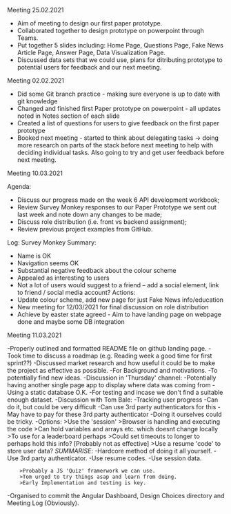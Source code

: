 Meeting 25.02.2021

- Aim of meeting to design our first paper prototype.
- Collaborated together to design prototype on powerpoint through Teams.
- Put together 5 slides including: Home Page, Questions Page, Fake News Article Page, Answer Page, Data Visualization Page.
- Discussed data sets that we could use, plans for ditributing prototype to potential users for feedback and our next meeting.

Meeting 02.02.2021

- Did some Git branch practice - making sure everyone is up to date with git knowledge
- Changed and finished first Paper prototype on powerpoint - all updates noted in Notes section of each slide
- Created a list of questions for users to give feedback on the first paper prototype
- Booked next meeting - started to think about delegating tasks -> doing more research on parts of the stack
  before next meeting to help with deciding individual tasks. Also going to try and get user feedback before next meeting.

Meeting 10.03.2021

Agenda:
- Discuss our progress made on the week 6 API development workbook;
- Review Survey Monkey responses to our Paper Prototype we sent out last week and note down any changes to be made; 
- Discuss role distribution (i.e. front vs backend assignment);
- Review previous project examples from GitHub.

Log:
Survey Monkey Summary:
- Name is OK
- Navigation seems OK
- Substantial negative feedback about the colour scheme 
- Appealed as interesting to users 
- Not a lot of users would suggest to a friend – add a social element, link to friend / social media account? 
Actions:
- Update colour scheme, add new page for just Fake News info/education
- New meeting for 12/03/2021 for final discussion on role distribution
- Achieve by easter state agreed - Aim to have landing page on webpage done and maybe some DB integration

Meeting 11.03.2021

-Properly outlined and formatted README file on github landing page.
	-Took time to discuss a roadmap (e.g. Reading week a good time for first sprint??)
-Discussed market research and how useful it could be to make the project as effective as possible.
	-For Background and motivations.
	-To potentially find new ideas.
-Discussion in 'Thursday' channel:
	-Potentially having another single page app to display where data was coming from
	-Using a static database O.K.
	-For testing and incase we don't find a suitable enough dataset.
-Discussion with Tom Bale:
	-Tracking user progress
	-Can do it, but could be very difficult
	-Can use 3rd party authenticators for this
	-May have to pay for these 3rd party authenticator
	-Doing it ourselves could be tricky.
	-Options:
		>Use the 'session'
		>Browser is handling and executing the code
		>Can hold variables and arrays etc. which doesnt change locally
		>To use for a leaderboard perhaps
		>Could set timeouts to longer to perhaps hold this info? [Probably not as effective]
		>Use a resume 'code' to store user data?
		*SUMMARISE*:
		-Hardcore method of doing it all yourself.
		-Use 3rd party authenticator.
		-Use resume codes.
		-Use session data.

		>Probably a JS 'Quiz' framerwork we can use.
		>Tom urged to try things asap and learn from doing.
		>Early Implementation and testing is key.
-Organised to commit the Angular Dashboard, Design Choices directory and Meeting Log (Obviously).

